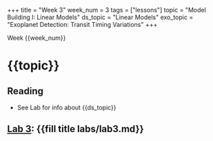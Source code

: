 +++
title = "Week 3"
week_num = 3
tags = ["lessons"]
topic = "Model Building I: Linear Models" 
ds_topic = "Linear Models"
exo_topic =  "Exoplanet Detection: Transit Timing Variations"
+++

Week {{week_num}}
# {{topic}}

## Reading
- See Lab for info about {{ds_topic}}

## [Lab 3](../../labs/lab3/): {{fill title labs/lab3.md}}
